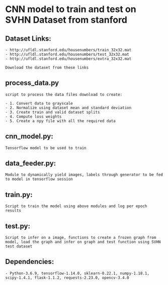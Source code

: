 # CNN model to train and test on SVHN Dataset from stanford

## Dataset Links:

	- http://ufldl.stanford.edu/housenumbers/train_32x32.mat
	- http://ufldl.stanford.edu/housenumbers/test_32x32.mat
	- http://ufldl.stanford.edu/housenumbers/extra_32x32.mat
	
	Download the dataset from these links 

## process_data.py 
	script to process the data files download to create:

	- 1. Convert data to grayscale
	- 2. Normalize using dataset mean and standard deviation
	- 3. Create train and valid dataset splits
	- 4. Compute loss weights
	- 5. Create a npy file with all the required data

## cnn_model.py:
	Tensorflow model to be used to train

## data_feeder.py:
	Module to dynamically yield images, labels through generator to be fed to model in tensorflow session

## train.py:
	Script to train the model using above modules and log per epoch results

## test.py:	
	Script to infer on a image, functions to create a frozen graph from model, load the graph and infer on graph and test function using SVHN test dataset
	
## Dependencies:
	- Python-3.6.9, tensorflow-1.14.0, sklearn-0.22.1, numpy-1.18.1, scipy-1.4.1, flask-1.1.2, requests-2.23.0, opencv-3.4.0
